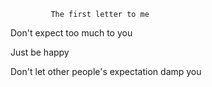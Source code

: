              The first letter to me

Don't expect too much to you

Just be happy

Don't let other people's expectation 
     damp you
